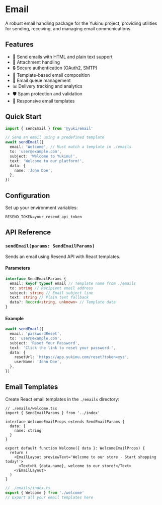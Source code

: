 # Email

A robust email handling package for the Yukinu project, providing utilities for sending, receiving, and managing email communications.

## Features

- 📧 Send emails with HTML and plain text support
- 📎 Attachment handling
- 🔒 Secure authentication (OAuth2, SMTP)
- 📝 Template-based email composition
- 🔄 Email queue management
- 📊 Delivery tracking and analytics
- 🛡️ Spam protection and validation
- 📱 Responsive email templates

## Quick Start

```typescript
import { sendEmail } from '@yuki/email'

// Send an email using a predefined template
await sendEmail({
  email: 'Welcome', // Must match a template in ./emails
  to: 'user@example.com',
  subject: 'Welcome to Yukinu!',
  text: 'Welcome to our platform!',
  data: {
    name: 'John Doe',
  },
})
```

## Configuration

Set up your environment variables:

```env
RESEND_TOKEN=your_resend_api_token
```

## API Reference

### `sendEmail(params: SendEmailParams)`

Sends an email using Resend API with React templates.

#### Parameters

```typescript
interface SendEmailParams {
  email: keyof typeof email // Template name from ./emails
  to: string // Recipient email address
  subject: string // Email subject line
  text: string // Plain text fallback
  data?: Record<string, unknown> // Template data
}
```

#### Example

```typescript
await sendEmail({
  email: 'passwordReset',
  to: 'user@example.com',
  subject: 'Reset Your Password',
  text: 'Click the link to reset your password.',
  data: {
    resetUrl: 'https://app.yukinu.com/reset?token=xyz',
    userName: 'John Doe',
  },
})
```

## Email Templates

Create React email templates in the `./emails` directory:

```tsx
// ./emails/welcome.tsx
import { SendEmailParams } from '../index'

interface WelcomeEmailProps extends SendEmailParams {
  data: {
    name: string
  }
}

export default function Welcome({ data }: WelcomeEmailProps) {
  return (
    <EmailLayout previewText='Welcome to our store - Start shopping today!'>
      <Text>Hi {data.name}, welcome to our store!</Text>
    </EmailLayout>
  )
}
```

```typescript
// ./emails/index.ts
export { Welcome } from './welcome'
// Export all your email templates here
```
